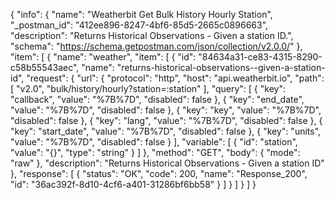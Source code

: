 {
  "info": {
    "name": "Weatherbit Get Bulk History Hourly Station",
    "_postman_id": "412ee896-8247-4bf6-85d5-2665c0896663",
    "description": "Returns Historical Observations - Given a station ID.",
    "schema": "https://schema.getpostman.com/json/collection/v2.0.0/"
  },
  "item": [
    {
      "name": "weather",
      "item": [
        {
          "id": "84634a31-ce83-4315-8290-c58b55543aec",
          "name": "returns-historical-observations--given-a-station-id",
          "request": {
            "url": {
              "protocol": "http",
              "host": "api.weatherbit.io",
              "path": [
                "v2.0",
                "bulk/history/hourly?station=:station"
              ],
              "query": [
                {
                  "key": "callback",
                  "value": "%7B%7D",
                  "disabled": false
                },
                {
                  "key": "end_date",
                  "value": "%7B%7D",
                  "disabled": false
                },
                {
                  "key": "key",
                  "value": "%7B%7D",
                  "disabled": false
                },
                {
                  "key": "lang",
                  "value": "%7B%7D",
                  "disabled": false
                },
                {
                  "key": "start_date",
                  "value": "%7B%7D",
                  "disabled": false
                },
                {
                  "key": "units",
                  "value": "%7B%7D",
                  "disabled": false
                }
              ],
              "variable": [
                {
                  "id": "station",
                  "value": "{}",
                  "type": "string"
                }
              ]
            },
            "method": "GET",
            "body": {
              "mode": "raw"
            },
            "description": "Returns Historical Observations - Given a station ID"
          },
          "response": [
            {
              "status": "OK",
              "code": 200,
              "name": "Response_200",
              "id": "36ac392f-8d10-4cf6-a401-31286bf6bb58"
            }
          ]
        }
      ]
    }
  ]
}